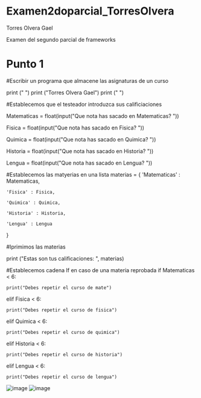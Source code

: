 # Examen2doparcial_TorresOlvera

Torres Olvera Gael

Examen del segundo parcial de frameworks

# Punto 1

#Escribir un programa que almacene las asignaturas de un curso

print (" ")
print ("Torres Olvera Gael")
print (" ")

#Establecemos que el testeador introduzca sus calificiaciones

Matematicas = float(input("Que nota has sacado en Matematicas? "))

Fisica = float(input("Que nota has sacado en Fisica? "))

Quimica = float(input("Que nota has sacado en Quimica? "))

Historia = float(input("Que nota has sacado en Historia? "))

Lengua = float(input("Que nota has sacado en Lengua? "))

#Establecemos las matyerias en una lista
materias = {
    'Matematicas' : Matematicas,
    
    'Fisica' : Fisica,
    
    'Quimica' : Quimica,
    
    'Historia' : Historia,
    
    'Lengua' : Lengua
}

#Iprimimos las materias

print ("Estas  son tus calificaciones: ", materias)

#Establecemos cadena If en caso de una materia reprobada
if Matematicas < 6:
    
    print("Debes repetir el curso de mate")
    
elif Fisica < 6:
    
    print("Debes repetir el curso de fisica")
    
elif Quimica < 6:
    
    print("Debes repetir el curso de quimica")
    
elif  Historia < 6:
    
    print("Debes repetir el curso de historia")
    
elif  Lengua < 6:
    
    print("Debes repetir el curso de lengua")

![image](https://github.com/user-attachments/assets/f15715fb-d0ae-4bf3-9fb5-5b68d62ea59f)
![image](https://github.com/user-attachments/assets/f06216e4-9c35-452a-ab7b-90a4aee97ac7)
